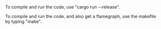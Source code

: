 To compile and run the code, use "cargo run --release".

To compile and run the code, and also get a flamegraph, use the makefile
by typing "make".
